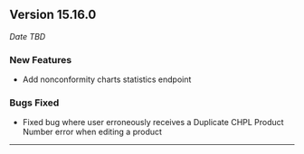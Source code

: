 
## Version 15.16.0
_Date TBD_

### New Features
* Add nonconformity charts statistics endpoint 

### Bugs Fixed
* Fixed bug where user erroneously receives a Duplicate CHPL Product Number error when editing a product

---
